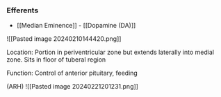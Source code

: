 ### Efferents
- [[Median Eminence]] - [[Dopamine (DA)]]

![[Pasted image 20240210144420.png]]

Location: Portion in periventricular zone but extends laterally into medial zone. Sits in floor of tuberal region

Function: Control of anterior pituitary, feeding

(ARH)
![[Pasted image 20240221201231.png]]